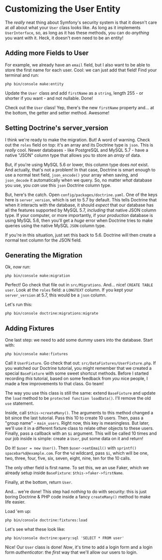 # Customizing the User Entity

The *really* neat thing about Symfony's security system is that it doesn't care
at *all* about what your `User` class looks like. As long as it implements `UserInterface`,
so, as long as it has these methods, you can do *anything* you want with it. Heck,
it doesn't even need to be an entity!

## Adding more Fields to User

For example, we already have an `email` field, but I also want to be able to store
the first name for each user. Cool: we can just add that field! Find your terminal
and run:

```terminal
php bin/console make:entity
```

Update the `User `class and add `firstName` as a `string`, length 255 - or shorter
if you want - and not nullable. Done!

Check out the `User` class! Yep, there's the new `firstName` property and... at
the bottom, the getter and setter method. Awesome!

## Setting Doctrine's server_version

I think we're ready to make the migration. But! A word of warning. Check out
the `roles` field on top: it's an array and its Doctrine type is `json`. This is
*really* cool. Newer databases - like PostgreSQL and MySQL 5.7 - have a native
"JSON" column type that allows you to store an *array* of data.

But, if you're using MySQL 5.6 or lower, this column type does *not* exist. And
actually, that's not a problem! In that case, Doctrine is smart enough to use a
normal text field, `json_encode()` your array when saving, and `json_decode` it
automatically when we query. So, no matter *what* database you use, you *can* use
this `json` Doctrine column type.

But, here's the catch. Open `config/packages/doctrine.yaml`. One of the keys here
is `server_version`, which is set to 5.7 by default. This tells Doctrine that when
it interacts with the database, it should *expect* that our database has all the
features supported by MySQL 5.7, *including* that native JSON column type. If your
computer, or more importantly, if your *production* database is using MySQL 5.6,
then you'll get a *huge* error when Doctrine tries to make queries using the native
MySQL `JSON` column type.

If you're in this situation, just set this back to 5.6. Doctrine will then create
a normal text column for the JSON field.

## Generating the Migration

Ok, *now* run:

```terminal
php bin/console make:migration
```

Perfect! Go check that file out in `src/Migrations`. And... nice!
`CREATE TABLE user`. Look at the `roles` field: a `LONGTEXT` column. If you kept
your `server_version` at 5.7, this would be a `json` column.

Let's run this:

```terminal
php bin/console doctrine:migrations:migrate
```

## Adding Fixtures

One last step: we need to add some dummy users into the database. Start with:

```terminal
php bin/console make:fixtures
```

Call it `UserFixture`. Go check that out: `src/DataFixtures/UserFixture.php`.
If you watched our Doctrine tutorial, you might remember that we created a special
`BaseFixture` with some sweet shortcut methods. Before I started recording *this*
tutorial, based on some feedback from *you* nice people, I made a few improvements
to that class. Go team!

The way you use this class is still the same: extend `BaseFixture` and update
the `load` method to be `protected function loadData()`. I'll remove the old `use`
statement.

Inside, call `$this->createMany()`. The arguments to this method changed a bit since
the last tutorial. Pass this 10 to create 10 users. Then, pass a "group name" -
`main_users`. Right now, this key is meaningless. But later, we'll use it in a
different fixture class to relate other objects to these users. Finally, pass a callback
with an `$i` argument. This will be called 10 times and our job inside is simple:
create a `User`, put some data on it and return!

Do it! `$user = new User()`. Then `$user->setEmail()` with `sprintf()`
`spacebar%d@example.com`. For the `%d` wildcard, pass `$i`, which will be one, two,
three, four, five, six, seven, eight, nine, ten for the 10 calls.

The only other field is first name. To set this, we an use Faker, which we already
setup inside `BaseFixture`: `$this->faker->firstName`.

Finally, at the bottom, return `User`.

And... we're done! This step had *nothing* to do with security: this is just boring
Doctrine & PHP code inside a fancy `createMany()` method to make life easier.

Load 'em up:

```terminal
php bin/console doctrine:fixtures:load
```

Let's see what these look like:

```terminal
php bin/console doctrine:query:sql 'SELECT * FROM user'
```

Nice! Our `User` class is done! *Now*, it's time to add a login form and a login
form *authenticator*: the *first* way that we'll allow our users to login.
